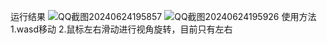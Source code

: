 运行结果
![QQ截图20240624195857](https://github.com/lsk10247/3D-Cube/assets/121001235/53380176-563a-4220-b586-c2303a453c28)
![QQ截图20240624195926](https://github.com/lsk10247/3D-Cube/assets/121001235/a1af5c1a-ea67-45df-bd15-ecc655b54e66)
使用方法
1.wasd移动
2.鼠标左右滑动进行视角旋转，目前只有左右
